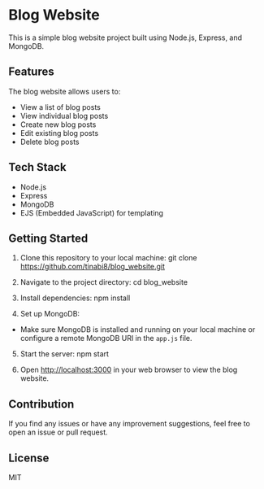 # Blog Website

This is a simple blog website project built using Node.js, Express, and MongoDB.

## Features

The blog website allows users to:
- View a list of blog posts
- View individual blog posts
- Create new blog posts
- Edit existing blog posts
- Delete blog posts

## Tech Stack

- Node.js
- Express
- MongoDB
- EJS (Embedded JavaScript) for templating

## Getting Started

1. Clone this repository to your local machine: git clone https://github.com/tinabi8/blog_website.git

2. Navigate to the project directory: cd blog_website

3. Install dependencies: npm install


4. Set up MongoDB:
- Make sure MongoDB is installed and running on your local machine or configure a remote MongoDB URI in the `app.js` file.

5. Start the server: npm start


6. Open [http://localhost:3000](http://localhost:3000) in your web browser to view the blog website.

## Contribution

If you find any issues or have any improvement suggestions, feel free to open an issue or pull request.

## License

MIT








